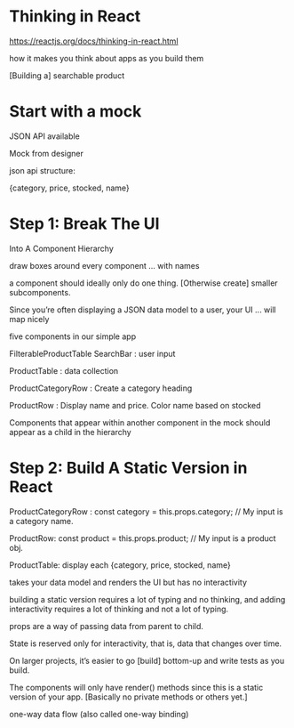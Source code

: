 # Thinking in React
https://reactjs.org/docs/thinking-in-react.html

how it makes you think about apps as you build them

[Building a] searchable product

# Start with a mock

JSON API available

Mock from designer

json api structure: 

{category, price, stocked, name}

# Step 1: Break The UI 
Into A Component Hierarchy

draw boxes around every component ... with names

a component should ideally only do one thing. [Otherwise create] smaller subcomponents.

Since you’re often displaying a JSON data model to a user, your UI ... will map nicely

five components in our simple app

FilterableProductTable 
 SearchBar : user input
 
 ProductTable : data collection
 
  ProductCategoryRow : Create a category heading
  
  ProductRow : Display name and price. Color name based on stocked 
 
Components that appear within another component in the mock should appear as a child in the hierarchy


# Step 2: Build A Static Version in React


ProductCategoryRow : const category = this.props.category; // My input is a category name.

ProductRow: const product = this.props.product; // My input is a product obj.

ProductTable: display each {category, price, stocked, name}

takes your data model and renders the UI but has no interactivity

building a static version requires a lot of typing and no thinking, and adding interactivity requires a lot of thinking and not a lot of typing. 

props are a way of passing data from parent to child.

State is reserved only for interactivity, that is, data that changes over time.

On larger projects, it’s easier to go [build] bottom-up and write tests as you build.

The components will only have render() methods since this is a static version of your app. [Basically no private methods or others yet.]

one-way data flow (also called one-way binding)
